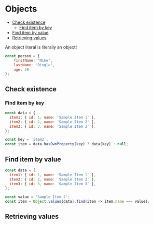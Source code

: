 # Objects
<!-- TOC -->

- [Check existence](#check-existence)
    - [Find item by key](#find-item-by-key)
- [Find item by value](#find-item-by-value)
- [Retrieving values](#retrieving-values)

<!-- /TOC -->


An object literal is literally an object!

```js
const person = {
    firstName: "Mike",
    lastName: "Dingle",
    age: 30
};
```

<!-- ### Object literal lookups -->



<a id="markdown-check-existence" name="check-existence"></a>

## Check existence


<a id="markdown-find-item-by-key" name="find-item-by-key"></a>

### Find item by key

```js
const data = {
  item1: { id: 1, name: 'Sample Item 1' },
  item2: { id: 2, name: 'Sample Item 2' },
  item3: { id: 3, name: 'Sample Item 3' },
};

const key = 'item2';
const item = data.hasOwnProperty(key) ? data[key] : null;
```

<a id="markdown-find-item-by-value" name="find-item-by-value"></a>

## Find item by value

```js
const data = {
  item1: { id: 1, name: 'Sample Item 1' },
  item2: { id: 2, name: 'Sample Item 2' },
  item3: { id: 3, name: 'Sample Item 3' },
};

const value = 'Sample Item 2';
const item = Object.values(data).find(item => item.name === value);
```

<a id="markdown-retrieving-values" name="retrieving-values"></a>

## Retrieving values



<!--

